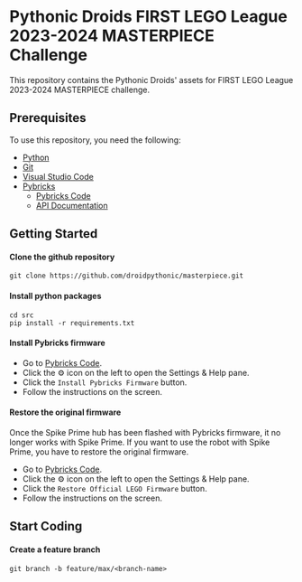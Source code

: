 # Pythonic Droids FIRST LEGO League 2023-2024 MASTERPIECE Challenge

This repository contains the Pythonic Droids' assets for FIRST LEGO League 2023-2024 MASTERPIECE challenge.

## Prerequisites

To use this repository, you need the following:

- [Python](https://www.python.org/downloads/)
- [Git](https://git-scm.com/downloads)
- [Visual Studio Code](https://visualstudio.microsoft.com/)
- [Pybricks](https://pybricks.com/install/)
  - [Pybricks Code](https://code.pybricks.com/)
  - [API Documentation](https://docs.pybricks.com/en/latest/)

## Getting Started

#### Clone the github repository

```shell
git clone https://github.com/droidpythonic/masterpiece.git
```

#### Install python packages

```shell
cd src
pip install -r requirements.txt
```

#### Install Pybricks firmware

- Go to [Pybricks Code](https://code.pybricks.com/).
- Click the ⚙️ icon on the left to open the Settings & Help pane.
- Click the `Install Pybricks Firmware` button.
- Follow the instructions on the screen.

#### Restore the original firmware

Once the Spike Prime hub has been flashed with Pybricks firmware, it no longer works with Spike Prime. If you want to use the robot with Spike Prime, you have to restore the original firmware.

- Go to [Pybricks Code](https://code.pybricks.com/).
- Click the ⚙️ icon on the left to open the Settings & Help pane.
- Click the `Restore Official LEGO Firmware` button.
- Follow the instructions on the screen.

## Start Coding

#### Create a feature branch

```shell
git branch -b feature/max/<branch-name>
```
